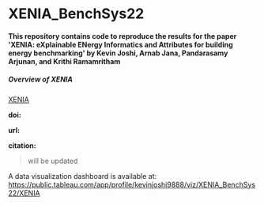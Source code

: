 # XENIA_BenchSys22

#### This repository contains code to reproduce the results for the paper 'XENIA: eXplainable ENergy Informatics and Attributes for building energy benchmarking' by Kevin Joshi, Arnab Jana, Pandarasamy Arjunan, and Krithi Ramamritham

##### Overview of XENIA
[XENIA](/figures/XENIA_teaser.drawio.pdf)

__doi:__

__url:__

__citation:__

> will be updated

A data visualization dashboard is available at: <https://public.tableau.com/app/profile/kevinjoshi9888/viz/XENIA_BenchSys22/XENIA>
